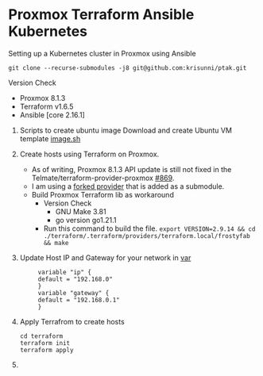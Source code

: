 # Proxmox Terraform Ansible Kubernetes
Setting up a Kubernetes cluster in Proxmox using Ansible

`git clone --recurse-submodules -j8 git@github.com:krisunni/ptak.git`

Version Check
- Proxmox 8.1.3
- Terraform v1.6.5
- Ansible [core 2.16.1]

1. Scripts to create ubuntu image 
 Download and create Ubuntu VM template [image.sh](./image.sh)

1. Create hosts using Terraform on Proxmox.
    - As of writing, Proxmox 8.1.3 API update is still not fixed in the Telmate/terraform-provider-proxmox [#869](https://github.com/Telmate/terraform-provider-proxmox/issues/869).
    - I am using a [forked provider](https://github.com/your-username/terraform-provider-proxmox) that is added as a submodule.
    - Build Proxmox Terraform lib as workaround
        - Version Check
            - GNU Make 3.81
            - go version go1.21.1
        - Run this command to build the file. 
        `export VERSION=2.9.14 && cd ./terraform/.terraform/providers/terraform.local/frostyfab && make`
1. Update Host IP and Gateway for your network in [var](./terraform/var.tf)
   ```
        variable "ip" {
        default = "192.168.0"
        }
        variable "gateway" {
        default = "192.168.0.1"
        }
   ```
1. Apply Terrafrom to create hosts
    ```
    cd terraform
    terraform init
    terraform apply
    ```
1. 
